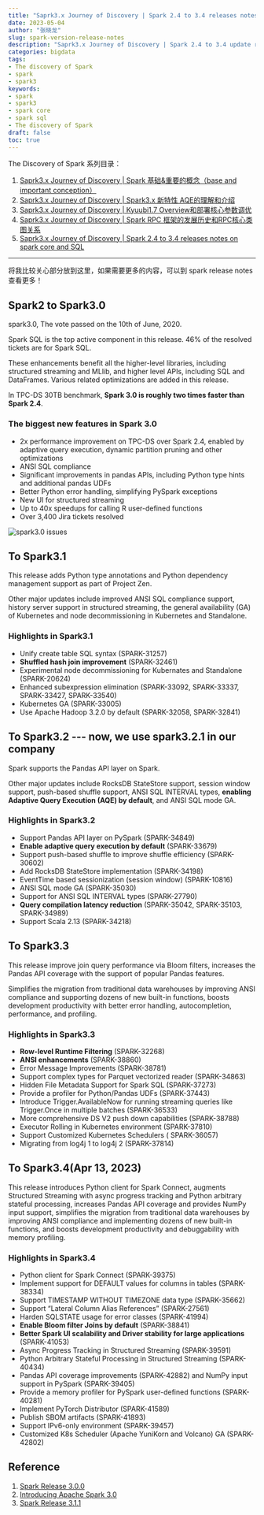 ```yaml
---
title: "Saprk3.x Journey of Discovery | Spark 2.4 to 3.4 releases notes on spark core and SQL"
date: 2023-05-04
author: "张晓龙"
slug: spark-version-release-notes
description: "Saprk3.x Journey of Discovery | Spark 2.4 to 3.4 update release notes focus on spark core and SQL"
categories: bigdata
tags: 
- The discovery of Spark
- spark
- spark3
keywords: 
- spark
- spark3
- spark core
- spark sql
- The discovery of Spark
draft: false
toc: true
---
```


The Discovery of Spark 系列目录：

1. [Saprk3.x Journey of Discovery | Spark 基础&重要的概念（base and important conception）](/cn/posts/spark-basic-conceptions/)
2. [Saprk3.x Journey of Discovery | Spark3.x 新特性 AQE的理解和介绍](/cn/posts/spark-aqe-intro-1/)
3. [Saprk3.x Journey of Discovery | Kyuubi1.7 Overview和部署核心参数调优](/cn/posts/kyuubi-overview-deploy-opt/)
4. [Saprk3.x Journey of Discovery | Spark RPC 框架的发展历史和RPC核心类图关系](/cn/post/spark-rpc-history-core-class/)
5. [Saprk3.x Journey of Discovery | Spark 2.4 to 3.4 releases notes on spark core and SQL](/cn/posts/spark-version-release-notes/)

---

将我比较关心部分放到这里，如果需要更多的内容，可以到 spark release notes 查看更多！

## Spark2 to Spark3.0

spark3.0, The vote passed on the 10th of June, 2020.

Spark SQL is the top active component in this release. 46% of the resolved tickets are for Spark SQL.

These enhancements benefit all the higher-level libraries, including structured streaming and MLlib, and higher level APIs, including SQL and DataFrames. Various related optimizations are added in this release.

In TPC-DS 30TB benchmark, **Spark 3.0 is roughly two times faster than Spark 2.4**.

### The biggest new features in Spark 3.0

- 2x performance improvement on TPC-DS over Spark 2.4, enabled by adaptive query execution, dynamic partition pruning and other optimizations
- ANSI SQL compliance
- Significant improvements in pandas APIs, including Python type hints and additional pandas UDFs
- Better Python error handling, simplifying PySpark exceptions
- New UI for structured streaming
- Up to 40x speedups for calling R user-defined functions
- Over 3,400 Jira tickets resolved

![spark3.0 issues](https://media.techwhims.com/techwhims/2023/2023-05-04-10-52-41.png)

## To Spark3.1

This release adds Python type annotations and Python dependency management support as part of Project Zen.

Other major updates include improved ANSI SQL compliance support, history server support in structured streaming, the general availability (GA) of Kubernetes and node decommissioning in Kubernetes and Standalone.

### Highlights in Spark3.1

- Unify create table SQL syntax (SPARK-31257)
- **Shuffled hash join improvement** (SPARK-32461)
- Experimental node decommissioning for Kubernates and Standalone (SPARK-20624)
- Enhanced subexpression elimination (SPARK-33092, SPARK-33337, SPARK-33427, SPARK-33540)
- Kubernetes GA (SPARK-33005)
- Use Apache Hadoop 3.2.0 by default (SPARK-32058, SPARK-32841)

## To Spark3.2 --- now, we use spark3.2.1 in our company

Spark supports the Pandas API layer on Spark.

Other major updates include RocksDB StateStore support, session window support, push-based shuffle support, ANSI SQL INTERVAL types, **enabling Adaptive Query Execution (AQE) by default**, and ANSI SQL mode GA.

### Highlights in Spark3.2

- Support Pandas API layer on PySpark (SPARK-34849)
- **Enable adaptive query execution by default** (SPARK-33679)
- Support push-based shuffle to improve shuffle efficiency (SPARK-30602)
- Add RocksDB StateStore implementation (SPARK-34198)
- EventTime based sessionization (session window) (SPARK-10816)
- ANSI SQL mode GA (SPARK-35030)
- Support for ANSI SQL INTERVAL types (SPARK-27790)
- **Query compilation latency reduction** (SPARK-35042, SPARK-35103, SPARK-34989)
- Support Scala 2.13 (SPARK-34218)

## To Spark3.3

This release improve join query performance via Bloom filters, increases the Pandas API coverage with the support of popular Pandas features.

Simplifies the migration from traditional data warehouses by improving ANSI compliance and supporting dozens of new built-in functions, boosts development productivity with better error handling, autocompletion, performance, and profiling.

### Highlights in Spark3.3

- **Row-level Runtime Filtering** (SPARK-32268)
- **ANSI enhancements** (SPARK-38860)
- Error Message Improvements (SPARK-38781)
- Support complex types for Parquet vectorized reader (SPARK-34863)
- Hidden File Metadata Support for Spark SQL (SPARK-37273)
- Provide a profiler for Python/Pandas UDFs (SPARK-37443)
- Introduce Trigger.AvailableNow for running streaming queries like Trigger.Once in multiple batches (SPARK-36533)
- More comprehensive DS V2 push down capabilities (SPARK-38788)
- Executor Rolling in Kubernetes environment (SPARK-37810)
- Support Customized Kubernetes Schedulers ( SPARK-36057)
- Migrating from log4j 1 to log4j 2 (SPARK-37814)

## To Spark3.4(Apr 13, 2023)

This release introduces Python client for Spark Connect, augments Structured Streaming with async progress tracking and Python arbitrary stateful processing, increases Pandas API coverage and provides NumPy input support, simplifies the migration from traditional data warehouses by improving ANSI compliance and implementing dozens of new built-in functions, and boosts development productivity and debuggability with memory profiling.

### Highlights in Spark3.4

- Python client for Spark Connect (SPARK-39375)
- Implement support for DEFAULT values for columns in tables (SPARK-38334)
- Support TIMESTAMP WITHOUT TIMEZONE data type (SPARK-35662)
- Support “Lateral Column Alias References” (SPARK-27561)
- Harden SQLSTATE usage for error classes (SPARK-41994)
- **Enable Bloom filter Joins by default** (SPARK-38841)
- **Better Spark UI scalability and Driver stability for large applications** (SPARK-41053)
- Async Progress Tracking in Structured Streaming (SPARK-39591)
- Python Arbitrary Stateful Processing in Structured Streaming (SPARK-40434)
- Pandas API coverage improvements (SPARK-42882) and NumPy input support in PySpark (SPARK-39405)
- Provide a memory profiler for PySpark user-defined functions (SPARK-40281)
- Implement PyTorch Distributor (SPARK-41589)
- Publish SBOM artifacts (SPARK-41893)
- Support IPv6-only environment (SPARK-39457)
- Customized K8s Scheduler (Apache YuniKorn and Volcano) GA (SPARK-42802)

## Reference

1. [Spark Release 3.0.0](https://spark.apache.org/releases/spark-release-3-0-0.html?spm=a2c6h.12873639.article-detail.7.70a07c17XiaHzg#known-issues)
2. [Introducing Apache Spark 3.0](https://www.databricks.com/blog/2020/06/18/introducing-apache-spark-3-0-now-available-in-databricks-runtime-7-0.html)
3. [Spark Release 3.1.1](https://spark.apache.org/releases/spark-release-3-1-1.html)
